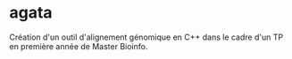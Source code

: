 # agata
Création d'un outil d'alignement génomique en C++ dans le cadre d'un TP en première année de Master Bioinfo. 
